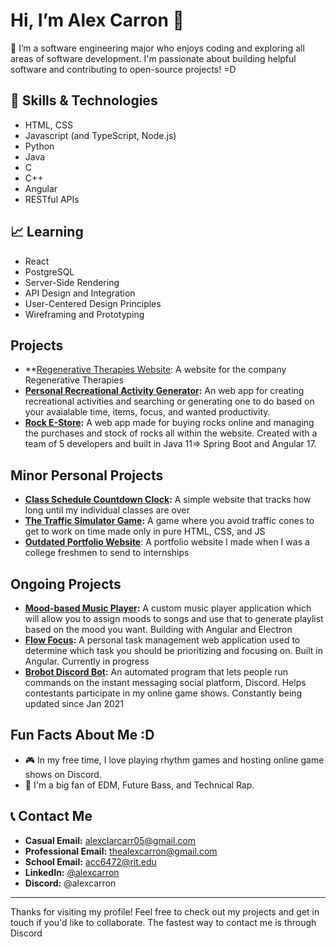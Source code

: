 # Hi, I’m Alex Carron 👋

👀 I’m a software engineering major who enjoys coding and exploring all areas of software development. I'm passionate about building helpful software and contributing to open-source projects! =D

## 🌳 Skills & Technologies
- HTML, CSS
- Javascript (and TypeScript, Node.js)
- Python
- Java
- C
- C++
- Angular
- RESTful APIs

## 📈 Learning
- React
- PostgreSQL
- Server-Side Rendering
- API Design and Integration
- User-Centered Design Principles
- Wireframing and Prototyping

## Projects
- **[Regenerative Therapies Website](https://github.com/alexcarron/regenerative-therapies/): A website for the company Regenerative Therapies
- **[Personal Recreational Activity Generator](https://github.com/alexcarron/recreational-activity-generator):** An web app for creating recreational activities and searching or generating one to do based on your avaialable time, items, focus, and wanted productivity.
- **[Rock E-Store](https://github.com/alexcarron/rock-estore):** A web app made for buying rocks online and managing the purchases and stock of rocks all within the website. Created with a team of 5 developers and built in Java 11=> Spring Boot and Angular 17.


## Minor Personal Projects
- **[Class Schedule Countdown Clock](https://github.com/alexcarron/schedule):** A simple website that tracks how long until my individual classes are over
- **[The Traffic Simulator Game](https://github.com/alexcarron/traffic_simulator):** A game where you avoid traffic cones to get to work on time made only in pure HTML, CSS, and JS
- **[Outdated Portfolio Website](https://github.com/alexcarron/portfolio)**: A portfolio website I made when I was a college freshmen to send to internships

## Ongoing Projects
- **[Mood-based Music Player](https://github.com/alexcarron/music-player):** A custom music player application which will allow you to assign moods to songs and use that to generate playlist based on the mood you want. Building with Angular and Electron
- **[Flow Focus](https://github.com/alexcarron/flow-focus):** A personal task management web application used to determine which task you should be prioritizing and focusing on. Built in Angular. Currently in progress
- **[Brobot Discord Bot](https://github.com/alexcarron/brobot):** An automated program that lets people run commands on the instant messaging social platform, Discord. Helps contestants participate in my online game shows. Constantly being updated since Jan 2021

## Fun Facts About Me :D
- 🎮 In my free time, I love playing rhythm games and hosting online game shows on Discord.
- 🎵 I'm a big fan of EDM, Future Bass, and Technical Rap.


## 📞 Contact Me
- **Casual Email:** <a href="mailto:alexclarcarr05+github@gmail.com">alexclarcarr05@gmail.com</a>
- **Professional Email:** <a href="mailto:thealexcarron+github@gmail.com">thealexcarron@gmail.com</a>
- **School Email:** <a href="mailto:acc6472@rit.edu">acc6472@rit.edu</a>
- **LinkedIn:** [@alexcarron](https://www.linkedin.com/in/alexcarron/)
- **Discord:** @alexcarron

---

Thanks for visiting my profile! Feel free to check out my projects and get in touch if you'd like to collaborate. The fastest way to contact me is through Discord
